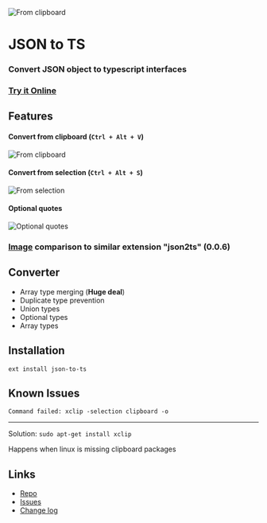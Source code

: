 ![From clipboard](https://image.ibb.co/fTb60k/icon.png)

# JSON to TS 

### Convert JSON object to typescript interfaces
### [Try it Online](http://www.jsontots.com)

## Features

#### Convert from clipboard (`Ctrl + Alt + V`)
![From clipboard](https://github.com/MariusAlch/vscode-json-to-ts/raw/master/./images/clipboard.gif)

#### Convert from selection (`Ctrl + Alt + S`)
![From selection](https://github.com/MariusAlch/vscode-json-to-ts/raw/master/./images/selection.gif)

#### Optional quotes
![Optional quotes](https://github.com/MariusAlch/vscode-json-to-ts/raw/master/./images/optional-quotes.gif)

### [Image](https://ibb.co/fwnoYF) comparison to similar extension "json2ts" (0.0.6) 

## Converter
- Array type merging (**Huge deal**)
- Duplicate type prevention
- Union types
- Optional types
- Array types

## Installation
```
ext install json-to-ts
```

## Known Issues
`Command failed: xclip -selection clipboard -o`

---
Solution: `sudo apt-get install xclip`

Happens when linux is missing clipboard packages

## Links
- [Repo](https://github.com/MariusAlch/vscode-json-to-ts)
- [Issues](https://github.com/MariusAlch/vscode-json-to-ts/issues)
- [Change log](https://github.com/MariusAlch/vscode-json-to-ts/blob/master/CHANGELOG.md)
